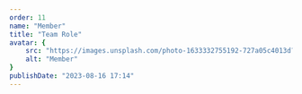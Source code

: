 ```yaml
---
order: 11
name: "Member"
title: "Team Role"
avatar: {
    src: "https://images.unsplash.com/photo-1633332755192-727a05c4013d?&fit=crop&w=280",
    alt: "Member"
}
publishDate: "2023-08-16 17:14"
---
```


